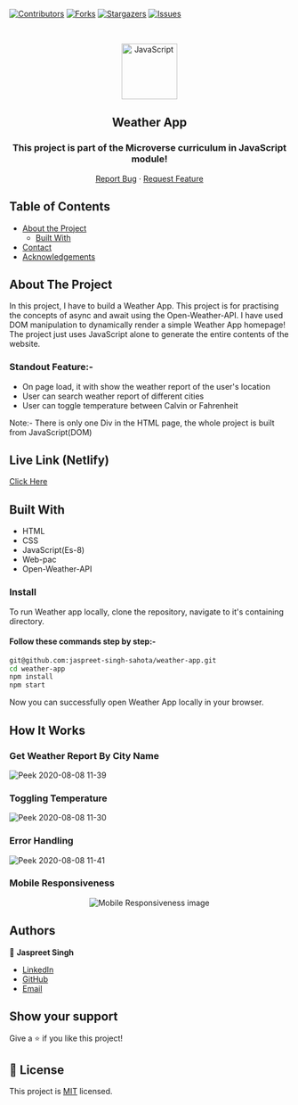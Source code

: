 <!--
*** Thanks for checking out this README Template. If you have a suggestion that would
*** make this better, please fork the repo and create a pull request or simply open
*** an issue with the tag "enhancement".
*** Thanks again! Now go create something AMAZING! :D
-->

<!-- PROJECT SHIELDS -->
<!--
*** I'm using markdown "reference style" links for readability.
*** Reference links are enclosed in brackets [ ] instead of parentheses ( ).
*** See the bottom of this document for the declaration of the reference variables
*** for contributors-url, forks-url, etc. This is an optional, concise syntax you may use.
*** https://www.markdownguide.org/basic-syntax/#reference-style-links
-->
[![Contributors][contributors-shield]][contributors-url]
[![Forks][forks-shield]][forks-url]
[![Stargazers][stars-shield]][stars-url]
[![Issues][issues-shield]][issues-url]

<!-- PROJECT LOGO -->

<br />
<p align="center">
  <a href="git@github.com:jaspreet-singh-sahota/weather-app.git">
    <p align="center"> <img src="https://user-images.githubusercontent.com/55361440/87301597-7d9f1800-c52d-11ea-84e7-7a5684626b3f.png" alt="JavaScript" width="100" height="100"> </p>
  </a>

  <h2 align="center">Weather App</h2>
  <h3 align="center"> This project is part of the Microverse curriculum in JavaScript module! </h3>

  <p align="center">
    <a href="https://github.com/jaspreet-singh-sahota/weather-app/issues">Report Bug</a>
    · 
    <a href="https://github.com/jaspreet-singh-sahota/weather-app/issues">Request Feature</a>
  </p>
</p>

<!-- TABLE OF CONTENTS -->
## Table of Contents

* [About the Project](#about-the-project)
  * [Built With](#built-with)
* [Contact](#Authors)
* [Acknowledgements](#acknowledgements)

<!-- ABOUT THE PROJECT -->
## About The Project

In this project, I have to build a Weather App. This project is for practising the concepts of async and await using the Open-Weather-API. I have used DOM manipulation to dynamically render a simple Weather App homepage! The project just uses JavaScript alone to generate the entire contents of the website.

### Standout Feature:-

  - On page load, it with show the weather report of the user's location
  - User can search weather report of different cities
  - User can toggle temperature between Calvin or Fahrenheit

Note:- There is only one Div in the HTML page, the whole project is built from JavaScript(DOM)

## Live Link (Netlify)

[Click Here](https://jassi-weather-app.netlify.app/)

<!-- BUILD WITH -->
## Built With

* HTML
* CSS
* JavaScript(Es-8)
* Web-pac
* Open-Weather-API

### Install

To run Weather app locally, clone the repository, navigate to it's containing directory.

#### Follow these commands step by step:-

```bash
git@github.com:jaspreet-singh-sahota/weather-app.git
cd weather-app
npm install
npm start
```

Now you can successfully open Weather App locally in your browser.

## How It Works 

### Get Weather Report By City Name

![Peek 2020-08-08 11-39](https://user-images.githubusercontent.com/55361440/89703819-f26a4400-d96b-11ea-95cc-e83672eb060d.gif)

### Toggling Temperature

![Peek 2020-08-08 11-30](https://user-images.githubusercontent.com/55361440/89703774-812a9100-d96b-11ea-9f5b-ccd39b27d5df.gif)

### Error Handling

![Peek 2020-08-08 11-41](https://user-images.githubusercontent.com/55361440/89703883-bb486280-d96c-11ea-9626-fd2539c91e86.gif)

### Mobile Responsiveness

<p align="center"> <img src="https://user-images.githubusercontent.com/55361440/89703937-3c075e80-d96d-11ea-88ad-aeb862cf9967.png" alt="Mobile Responsiveness image" > 
</p>

<!-- CONTACT -->
## Authors

👤 **Jaspreet Singh** 
    
- [LinkedIn](https://www.linkedin.com/in/jaspreet-singh-a28286146/)
- [GitHub](https://github.com/jaspreet-singh-sahota)
- [Email](jaspreetsinghjassi01@gmail.com)

## Show your support

Give a ⭐️ if you like this project!

<!-- MARKDOWN LINKS & IMAGES -->
<!-- https://www.markdownguide.org/basic-syntax/#reference-style-links -->
[contributors-shield]: https://img.shields.io/github/contributors/jaspreet-singh-sahota/weather-app.svg?style=flat-square
[contributors-url]: https://github.com/jaspreet-singh-sahota/weather-app/graphs/contributors
[forks-shield]: https://img.shields.io/github/forks/jaspreet-singh-sahota/weather-app.svg?style=flat-square
[forks-url]: https://github.com/jaspreet-singh-sahota/weather-app/network/members
[stars-shield]: https://img.shields.io/github/stars/jaspreet-singh-sahota/weather-app.svg?style=flat-square
[stars-url]: https://github.com/jaspreet-singh-sahota/weather-app/stargazers
[issues-shield]: https://img.shields.io/github/issues/jaspreet-singh-sahota/weather-app.svg?style=flat-square
[issues-url]: https://github.com/jaspreet-singh-sahota/weather-app/issues

## 📝 License

This project is [MIT](https://opensource.org/licenses/MIT) licensed.
